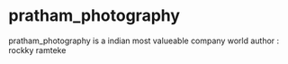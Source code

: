 # pratham_photography
pratham_photography is a indian most valueable company world
author : rockky ramteke
